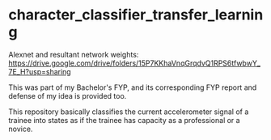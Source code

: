 # character_classifier_transfer_learning
Alexnet and resultant network weights: https://drive.google.com/drive/folders/15P7KKhaVnqGrqdvQ1RPS6tfwbwY_7E_H?usp=sharing

This was part of my Bachelor's FYP, and its corresponding FYP report and defense of my idea is provided too.

This repository basically classifies the current accelerometer signal of a trainee into states as if the trainee has capacity as a professional or a novice.

